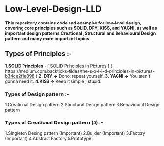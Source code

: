 # Low-Level-Design-LLD
#### This repository contains code and examples for low-level design, covering core principles such as SOLID, DRY, KISS, and YAGNI, as well as important design patterns Creational ,Structural and Behavioural Design pattern and many more important topics .

## Types of Principles :- 
**1.SOLID Principles** -  [ SOLID Principles in Pictures ]  (  https://medium.com/backticks-tildes/the-s-o-l-i-d-principles-in-pictures-b34ce2f1e898 )
**2. DRY ->**  Donot repeat yourself.
**3. YAGNI ->** You aren't gonna need it.
**4.KISS ->**  Keep it simple , stupid.

### Types of Design pattern :-
1.Creational Design pattern
2.Structural Design pattern
3.Behavioural Design pattern
   
### Types of Creational Design pattern (5) :- 
1.Singleton Desing pattern (Important)
2.Builder    (Important)
3.Factory    (Important)
4.Abstract Factory 
5.Prototype 




     
   



  
      
      
